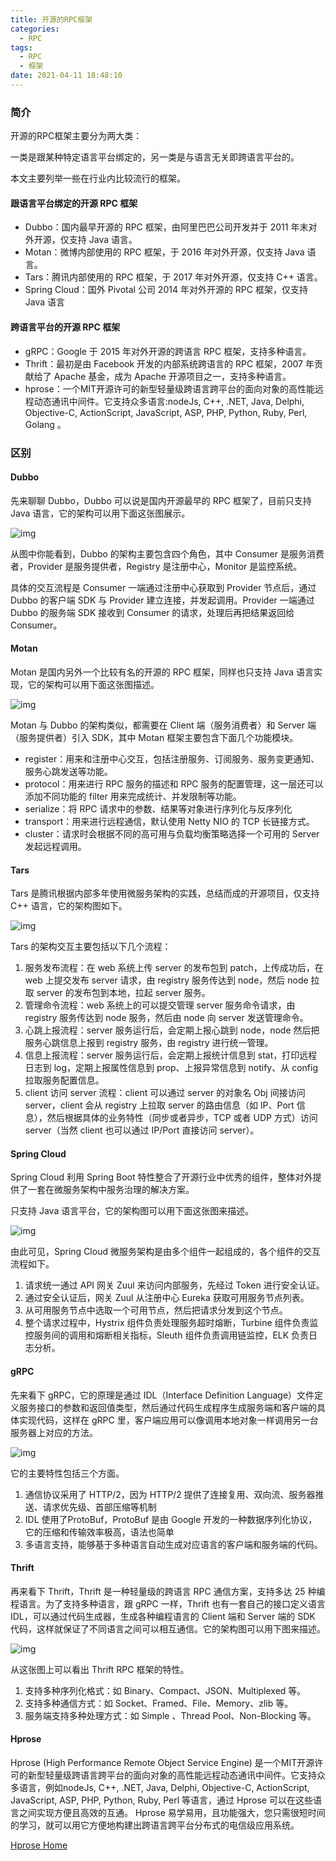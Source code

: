 ```yaml
---
title: 开源的RPC框架
categories:
  - RPC
tags:
  - RPC
  - 框架
date: 2021-04-11 18:48:10
---
```


### 简介

开源的RPC框架主要分为两大类：

一类是跟某种特定语言平台绑定的，另一类是与语言无关即跨语言平台的。

本文主要列举一些在行业内比较流行的框架。

#### 跟语言平台绑定的开源 RPC 框架

- Dubbo：国内最早开源的 RPC 框架，由阿里巴巴公司开发并于 2011 年末对外开源，仅支持 Java 语言。
- Motan：微博内部使用的 RPC 框架，于 2016 年对外开源，仅支持 Java 语言。
- Tars：腾讯内部使用的 RPC 框架，于 2017 年对外开源，仅支持 C++ 语言。
- Spring Cloud：国外 Pivotal 公司 2014 年对外开源的 RPC 框架，仅支持 Java 语言

#### 跨语言平台的开源 RPC 框架

- gRPC：Google 于 2015 年对外开源的跨语言 RPC 框架，支持多种语言。
- Thrift：最初是由 Facebook 开发的内部系统跨语言的 RPC 框架，2007 年贡献给了 Apache 基金，成为 Apache 开源项目之一，支持多种语言。
- hprose：一个MIT开源许可的新型轻量级跨语言跨平台的面向对象的高性能远程动态通讯中间件。它支持众多语言:nodeJs, C++, .NET, Java, Delphi, Objective-C, ActionScript, JavaScript, ASP, PHP, Python, Ruby, Perl, Golang 。

### 区别

#### Dubbo

先来聊聊 Dubbo，Dubbo 可以说是国内开源最早的 RPC 框架了，目前只支持 Java 语言，它的架构可以用下面这张图展示。

![img](https:////upload-images.jianshu.io/upload_images/6943526-26ce9cf956cb8e5c?imageMogr2/auto-orient/strip|imageView2/2/w/500/format/webp)

从图中你能看到，Dubbo 的架构主要包含四个角色，其中 Consumer 是服务消费者，Provider 是服务提供者，Registry 是注册中心，Monitor 是监控系统。

具体的交互流程是 Consumer 一端通过注册中心获取到 Provider 节点后，通过 Dubbo 的客户端 SDK 与 Provider 建立连接，并发起调用。Provider 一端通过 Dubbo 的服务端 SDK 接收到 Consumer 的请求，处理后再把结果返回给 Consumer。

#### Motan

Motan 是国内另外一个比较有名的开源的 RPC 框架，同样也只支持 Java 语言实现，它的架构可以用下面这张图描述。

![img](https:////upload-images.jianshu.io/upload_images/6943526-b6eccb60e5bd8083?imageMogr2/auto-orient/strip|imageView2/2/w/482/format/webp)

Motan 与 Dubbo 的架构类似，都需要在 Client 端（服务消费者）和 Server 端（服务提供者）引入 SDK，其中 Motan 框架主要包含下面几个功能模块。

- register：用来和注册中心交互，包括注册服务、订阅服务、服务变更通知、服务心跳发送等功能。
- protocol：用来进行 RPC 服务的描述和 RPC 服务的配置管理，这一层还可以添加不同功能的 filter 用来完成统计、并发限制等功能。
- serialize：将 RPC 请求中的参数、结果等对象进行序列化与反序列化
- transport：用来进行远程通信，默认使用 Netty NIO 的 TCP 长链接方式。
- cluster：请求时会根据不同的高可用与负载均衡策略选择一个可用的 Server 发起远程调用。

#### Tars

Tars 是腾讯根据内部多年使用微服务架构的实践，总结而成的开源项目，仅支持 C++ 语言，它的架构图如下。

![img](https:////upload-images.jianshu.io/upload_images/6943526-26c34af8c9dec8db?imageMogr2/auto-orient/strip|imageView2/2/w/602/format/webp)

Tars 的架构交互主要包括以下几个流程：

1. 服务发布流程：在 web 系统上传 server 的发布包到 patch，上传成功后，在 web 上提交发布 server 请求，由 registry 服务传达到 node，然后 node 拉取 server 的发布包到本地，拉起 server 服务。
2. 管理命令流程：web 系统上的可以提交管理 server 服务命令请求，由 registry 服务传达到 node 服务，然后由 node 向 server 发送管理命令。
3. 心跳上报流程：server 服务运行后，会定期上报心跳到 node，node 然后把服务心跳信息上报到 registry 服务，由 registry 进行统一管理。
4. 信息上报流程：server 服务运行后，会定期上报统计信息到 stat，打印远程日志到 log，定期上报属性信息到 prop、上报异常信息到 notify、从 config 拉取服务配置信息。
5. client 访问 server 流程：client 可以通过 server 的对象名 Obj 间接访问 server，client 会从 registry 上拉取 server 的路由信息（如 IP、Port 信息），然后根据具体的业务特性（同步或者异步，TCP 或者 UDP 方式）访问 server（当然 client 也可以通过 IP/Port 直接访问 server）。

#### Spring Cloud

Spring Cloud 利用 Spring Boot 特性整合了开源行业中优秀的组件，整体对外提供了一套在微服务架构中服务治理的解决方案。

只支持 Java 语言平台，它的架构图可以用下面这张图来描述。

![img](https:////upload-images.jianshu.io/upload_images/6943526-dc975e8beb524b8f?imageMogr2/auto-orient/strip|imageView2/2/w/1080/format/webp)

由此可见，Spring Cloud 微服务架构是由多个组件一起组成的，各个组件的交互流程如下。

1. 请求统一通过 API 网关 Zuul 来访问内部服务，先经过 Token 进行安全认证。
2. 通过安全认证后，网关 Zuul 从注册中心 Eureka 获取可用服务节点列表。
3. 从可用服务节点中选取一个可用节点，然后把请求分发到这个节点。
4. 整个请求过程中，Hystrix 组件负责处理服务超时熔断，Turbine 组件负责监控服务间的调用和熔断相关指标，Sleuth 组件负责调用链监控，ELK 负责日志分析。

#### gRPC

先来看下 gRPC，它的原理是通过 IDL（Interface Definition Language）文件定义服务接口的参数和返回值类型，然后通过代码生成程序生成服务端和客户端的具体实现代码，这样在 gRPC 里，客户端应用可以像调用本地对象一样调用另一台服务器上对应的方法。

![img](https:////upload-images.jianshu.io/upload_images/6943526-57bbc3d5e5e2c20c?imageMogr2/auto-orient/strip|imageView2/2/w/499/format/webp)

它的主要特性包括三个方面。

1. 通信协议采用了 HTTP/2，因为 HTTP/2 提供了连接复用、双向流、服务器推送、请求优先级、首部压缩等机制
2. IDL 使用了ProtoBuf，ProtoBuf 是由 Google 开发的一种数据序列化协议，它的压缩和传输效率极高，语法也简单
3. 多语言支持，能够基于多种语言自动生成对应语言的客户端和服务端的代码。

#### Thrift

再来看下 Thrift，Thrift 是一种轻量级的跨语言 RPC 通信方案，支持多达 25 种编程语言。为了支持多种语言，跟 gRPC 一样，Thrift 也有一套自己的接口定义语言 IDL，可以通过代码生成器，生成各种编程语言的 Client 端和 Server 端的 SDK 代码，这样就保证了不同语言之间可以相互通信。它的架构图可以用下图来描述。

![img](https:////upload-images.jianshu.io/upload_images/6943526-aa4c1fb997095f9b?imageMogr2/auto-orient/strip|imageView2/2/w/817/format/webp)

从这张图上可以看出 Thrift RPC 框架的特性。

1. 支持多种序列化格式：如 Binary、Compact、JSON、Multiplexed 等。
2. 支持多种通信方式：如 Socket、Framed、File、Memory、zlib 等。
3. 服务端支持多种处理方式：如 Simple 、Thread Pool、Non-Blocking 等。

#### Hprose
 Hprose (High Performance Remote Object Service Engine) 是一个MIT开源许可的新型轻量级跨语言跨平台的面向对象的高性能远程动态通讯中间件。它支持众多语言，例如nodeJs, C++, .NET, Java, Delphi, Objective-C, ActionScript, JavaScript, ASP, PHP, Python, Ruby, Perl 等语言，通过 Hprose 可以在这些语言之间实现方便且高效的互通。 Hprose 易学易用，且功能强大，您只需很短时间的学习，就可以用它方便地构建出跨语言跨平台分布式的电信级应用系统。

[Hprose Home](https://hprose.com/)